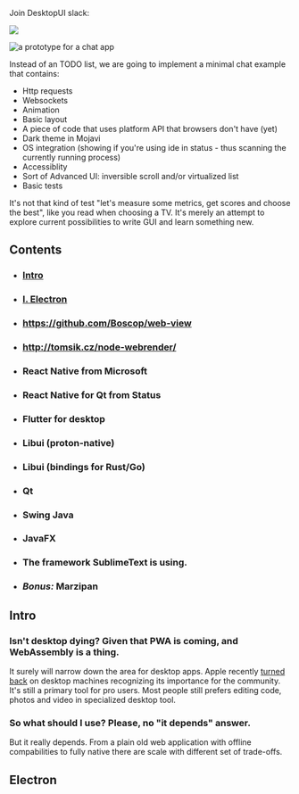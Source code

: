 Join DesktopUI slack:

[![](https://img.shields.io/badge/desktopui-slack-green.svg?logo=slack)](https://join.slack.com/t/desktopui/shared_invite/enQtNDE2MDA1MzIwMjU3LTNmMWFkOTUzNWQ0MDNiOTFiZTY1NTM0NDE3MTFjNzkzZDZmOTJlMGI4MmRlZjA3ZDk2NjM1YTY0MzA4ZThhMDQ)

![a prototype for a chat app](https://user-images.githubusercontent.com/1004115/50629735-e37d0d80-0f4e-11e9-9c2e-3081e943879e.png)

Instead of an TODO list, we are going to implement a minimal chat example that contains:

- Http requests
- Websockets
- Animation
- Basic layout
- A piece of code that uses platform API that browsers don't have (yet)
- Dark theme in Mojavi
- OS integration (showing if you're using ide in status - thus scanning the currently running process)
- Accessiblity
- Sort of Advanced UI: inversible scroll and/or virtualized list
- Basic tests

It's not that kind of test "let's measure some metrics, get scores and choose the best", like you read when choosing a TV. It's merely an attempt
to explore current possibilities to write GUI and learn something new.

## Contents

- ### [Intro](#Intro)
- ### [I. Electron](#Electron)
- ### https://github.com/Boscop/web-view
- ### http://tomsik.cz/node-webrender/
- ### React Native from Microsoft
- ### React Native for Qt from Status
- ### Flutter for desktop
- ### Libui (proton-native)
- ### Libui (bindings for Rust/Go)
- ### Qt
- ### Swing Java
- ### JavaFX
- ### The framework SublimeText is using.
- ### _Bonus:_ Marzipan

## Intro

### Isn't desktop dying? Given that PWA is coming, and WebAssembly is a thing.

It surely will narrow down the area for desktop apps. Apple recently [turned back]() on desktop machines recognizing its importance for the community. It's still a primary tool for pro users. Most people still prefers editing code, photos and video in specialized desktop tool.

### So what should I use? Please, no "it depends" answer.

But it really depends. From a plain old web application with offline compabilities to fully native there are scale with different set of trade-offs.

## Electron

<!--
Electron has a its own renderer and some APIs that extend browser ones, but you're still have to implement many things in a platform-dependent way. -->
